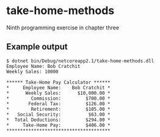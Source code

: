 # take-home-methods

Ninth programming exercise in chapter three

## Example output
```
$ dotnet bin/Debug/netcoreapp2.1/take-home-methods.dll
Employee Name: Bob Cratchit
Weekly Sales: 10000

****** Take-Home Pay Calculator ******
*     Employee Name:    Bob Cratchit *
*      Weekly Sales:      $10,000.00 *
*        Commission:         $700.00 *
*       Federal Tax:         $126.00 *
*        Retirement:         $105.00 *
*   Social Security:          $63.00 *
*  Total Deductions:         $294.00 *
*     Take-Home Pay:         $406.00 *
**************************************
```